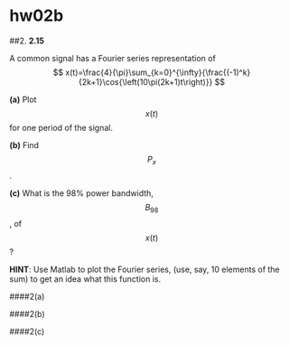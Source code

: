 # hw02b

##2.
**2.15**

A common signal has a Fourier series representation of
$$
x(t)=\frac{4}{\pi}\sum_{k=0}^{\infty}{\frac{(-1)^k}{2k+1}\cos{\left(10\pi(2k+1)t\right)}}
$$

**(a)** Plot $$x(t)$$ for one period of the signal.

**(b)** Find $$P_x$$.

**(c)** What is the 98% power bandwidth, $$B_{98}$$, of $$x(t)$$?

**HINT**:  Use Matlab to plot the Fourier series, (use, say, 10 elements of the sum) to get an idea what this function is.


####2(a)


####2(b)


####2(c)
